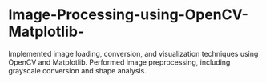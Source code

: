 # Image-Processing-using-OpenCV-Matplotlib-
Implemented image loading, conversion, and visualization techniques using OpenCV and Matplotlib.
Performed image preprocessing, including grayscale conversion and shape analysis.
